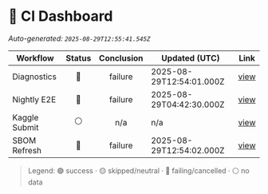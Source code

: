 # 🚦 CI Dashboard

_Auto-generated: `2025-08-29T12:55:41.545Z`_

| Workflow | Status | Conclusion | Updated (UTC) | Link |
|---|:---:|:---:|---|---|
| Diagnostics | 🔴 | failure | 2025-08-29T12:54:01.000Z | [view](https://github.com/bartytime4life/ArielSensorArray/actions/runs/17324347225) |
| Nightly E2E | 🔴 | failure | 2025-08-29T04:42:30.000Z | [view](https://github.com/bartytime4life/ArielSensorArray/actions/runs/17314846891) |
| Kaggle Submit | ⚪ | n/a | n/a | [view]( ) |
| SBOM Refresh | 🔴 | failure | 2025-08-29T12:54:02.000Z | [view](https://github.com/bartytime4life/ArielSensorArray/actions/runs/17324347495) |

> Legend: 🟢 success · 🟡 skipped/neutral · 🔴 failing/cancelled · ⚪ no data